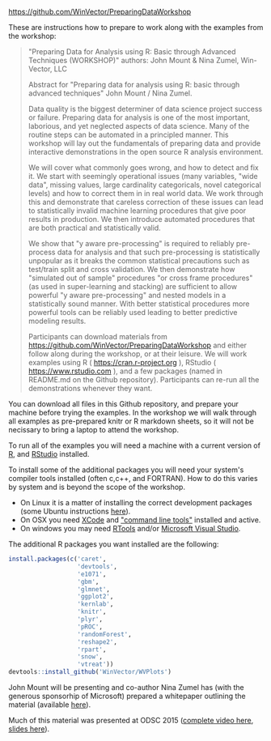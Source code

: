 <!-- README.md is generated from README.Rmd. Please edit that file -->
<https://github.com/WinVector/PreparingDataWorkshop>

These are instructions how to prepare to work along with the examples from the workshop:

> "Preparing Data for Analysis using R: Basic through Advanced Techniques (WORKSHOP)" authors: John Mount & Nina Zumel, Win-Vector, LLC
>
> Abstract for "Preparing data for analysis using R: basic through advanced techniques" John Mount / Nina Zumel.
>
> Data quality is the biggest determiner of data science project success or failure. Preparing data for analysis is one of the most important, laborious, and yet neglected aspects of data science. Many of the routine steps can be automated in a principled manner. This workshop will lay out the fundamentals of preparing data and provide interactive demonstrations in the open source R analysis environment.
>
> We will cover what commonly goes wrong, and how to detect and fix it. We start with seemingly operational issues (many variables, "wide data", missing values, large cardinality categoricals, novel categorical levels) and how to correct them in in real world data. We work through this and demonstrate that careless correction of these issues can lead to statistically invalid machine learning procedures that give poor results in production. We then introduce automated procedures that are both practical and statistically valid.
>
> We show that "y aware pre-processing" is required to reliably pre-process data for analysis and that such pre-processing is statistically unpopular as it breaks the common statistical precautions such as test/train split and cross validation. We then demonstrate how "simulated out of sample" procedures "or cross frame procedures" (as used in super-learning and stacking) are sufficient to allow powerful "y aware pre-processing" and nested models in a statistically sound manner. With better statistical procedures more powerful tools can be reliably used leading to better predictive modeling results.
>
> Participants can download materials from <https://github.com/WinVector/PreparingDataWorkshop> and either follow along during the workshop, or at their leisure. We will work examples using R ( <https://cran.r-project.org> ), RStudio ( <https://www.rstudio.com> ), and a few packages (named in README.md on the Github repository). Participants can re-run all the demonstrations whenever they want.

You can download all files in this Github repository, and prepare your machine before trying the examples. In the workshop we will walk through all examples as pre-prepared knitr or R markdown sheets, so it will not be necissary to bring a laptop to attend the workshop.

To run all of the examples you will need a machine with a current version of [R](https://cran.r-project.org), and [RStudio](https://www.rstudio.com) installed.

To install some of the additional packages you will need your system's compiler tools installed (often c,c++, and FORTRAN). How to do this varies by system and is beyond the scope of the workshop.

-   On Linux it is a matter of installing the correct development packages (some Ubuntu instructions [here](https://github.com/JohnMount/ec2R/blob/master/ec2steps.bash)).
-   On OSX you need [XCode](https://developer.apple.com/xcode/) and ["command line tools"](http://www.cnet.com/how-to/install-command-line-developer-tools-in-os-x/) installed and active.
-   On windows you may need [RTools](https://cran.r-project.org/bin/windows/Rtools/) and/or [Microsoft Visual Studio](https://msdn.microsoft.com/en-us/vstudio/cc136611.aspx).

The additional R packages you want installed are the following:

``` r
install.packages(c('caret',
                   'devtools',
                   'e1071',
                   'gbm',
                   'glmnet',
                   'ggplot2',
                   'kernlab',
                   'knitr',
                   'plyr',
                   'pROC',
                   'randomForest',
                   'reshape2',
                   'rpart',
                   'snow',
                   'vtreat'))
devtools::install_github('WinVector/WVPlots')
```

John Mount will be presenting and co-author Nina Zumel has (with the generous sponsorhip of Microsoft) prepared a whitepaper outlining the material (available [here](http://winvector.github.io/DataPrep/EN-CNTNT-Whitepaper-Data-Prep-Using-R.pdf)).

Much of this material was presented at ODSC 2015 ([complete video here](https://www.youtube.com/watch?v=Dd6idYl8mu8), [slides here](https://github.com/WinVector/PreparingDataWorkshop/tree/master/ODSC_2015_Slides)).
